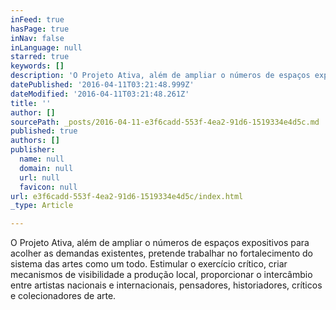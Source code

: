```yaml
---
inFeed: true
hasPage: true
inNav: false
inLanguage: null
starred: true
keywords: []
description: 'O Projeto Ativa, além de ampliar o números de espaços expositivos para acolher as demandas existentes, pretende trabalhar no fortalecimento do sistema das artes como um todo. Estimular o exercício crítico, criar mecanismos de visibilidade a produção local, proporcionar o intercâmbio entre artistas nacionais e internacionais, pensadores, historiadores, críticos e colecionadores de arte.'
datePublished: '2016-04-11T03:21:48.999Z'
dateModified: '2016-04-11T03:21:48.261Z'
title: ''
author: []
sourcePath: _posts/2016-04-11-e3f6cadd-553f-4ea2-91d6-1519334e4d5c.md
published: true
authors: []
publisher:
  name: null
  domain: null
  url: null
  favicon: null
url: e3f6cadd-553f-4ea2-91d6-1519334e4d5c/index.html
_type: Article

---
```

O Projeto Ativa, além de ampliar o números de espaços expositivos para acolher as demandas existentes, pretende trabalhar no fortalecimento do sistema das artes como um todo. Estimular o exercício crítico, criar mecanismos de visibilidade a produção local, proporcionar o intercâmbio entre artistas nacionais e internacionais, pensadores, historiadores, críticos e colecionadores de arte.